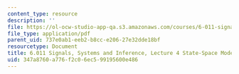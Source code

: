 ```yaml
---
content_type: resource
description: ''
file: https://ol-ocw-studio-app-qa.s3.amazonaws.com/courses/6-011-signals-systems-and-inference-spring-2018/347a8760a776f2c06ec599195600e486_MIT6_011S18lec4.pdf
file_type: application/pdf
parent_uid: 737e0ab1-eeb2-b8cc-e206-27e32dde18bf
resourcetype: Document
title: 6.011 Signals, Systems and Inference, Lecture 4 State-Space Models
uid: 347a8760-a776-f2c0-6ec5-99195600e486
---
```

